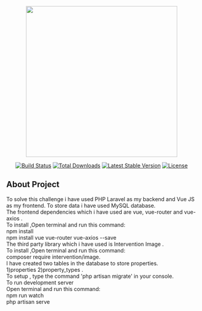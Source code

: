 <p align="center"><a href="https://laravel.com" target="_blank"><img src="https://raw.githubusercontent.com/laravel/art/master/logo-lockup/5%20SVG/2%20CMYK/1%20Full%20Color/laravel-logolockup-cmyk-red.svg" width="400"></a></p>

<p align="center">
<a href="https://travis-ci.org/laravel/framework"><img src="https://travis-ci.org/laravel/framework.svg" alt="Build Status"></a>
<a href="https://packagist.org/packages/laravel/framework"><img src="https://img.shields.io/packagist/dt/laravel/framework" alt="Total Downloads"></a>
<a href="https://packagist.org/packages/laravel/framework"><img src="https://img.shields.io/packagist/v/laravel/framework" alt="Latest Stable Version"></a>
<a href="https://packagist.org/packages/laravel/framework"><img src="https://img.shields.io/packagist/l/laravel/framework" alt="License"></a>
</p>

## About Project

<p>To solve this challenge i have used PHP Laravel as my backend and Vue JS as my frontend. To store data i have used MySQL database.<br> 
The frontend dependencies which i have used are vue, vue-router and vue-axios .<br>
To install ,Open terminal and run this command:<br>
npm install<br>
npm install vue vue-router vue-axios --save<br>
The third party library which i have used is Intervention Image .<br>
To install ,Open terminal and run this command:<br>
composer require intervention/image.<br>
I have created two tables in the database to store properties.<br>
1)properties 2)property_types .<br>
To setup , type the command 'php artisan migrate' in your console.<br>
To run development server <br>
Open terminal and run this command:<br>
npm run watch<br>
php artisan serve<br></p>




